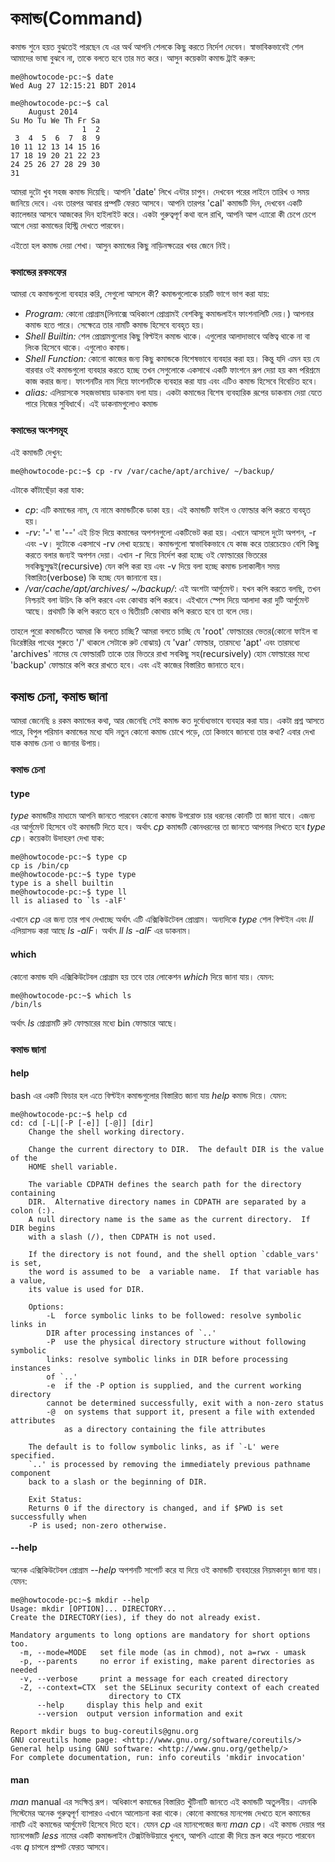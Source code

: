 # কমান্ড(Command) #

কমান্ড শুনে হয়ত বুঝতেই পারছেন যে এর অর্থ আপনি শেলকে কিছু করতে নির্দেশ দেবেন। স্বাভাবিকভাবেই শেল আমাদের ভাষা বুঝবে না, তাকে বলতে হবে তার মত করে। আসুন কয়েকটা কমান্ড ট্রাই করুন:

```
me@howtocode-pc:~$ date
Wed Aug 27 12:15:21 BDT 2014
```

```
me@howtocode-pc:~$ cal
    August 2014       
Su Mo Tu We Th Fr Sa  
                1  2  
 3  4  5  6  7  8  9  
10 11 12 13 14 15 16  
17 18 19 20 21 22 23  
24 25 26 27 28 29 30  
31                    

```

আমরা দুটো খুব সহজ কমান্ড দিয়েছি। আপনি 'date' লিখে এন্টার চাপুন। দেখবেন পরের লাইনে তারিখ ও সময় জানিয়ে দেবে। এবং তারপর আবার প্রম্পটি ফেরত আসবে। আপনি তারপর 'cal' কমান্ডটি দিন, দেখবেন একটি ক্যালেন্ডার আসবে আজকের দিন হাইলাইট করে। একটা গুরুত্বপূর্ণ কথা বলে রাখি, আপনি আপ এ্যারো কী চেপে চেপে আগে দেয়া কমান্ডের হিস্ট্রি দেখতে পারবেন।

এইতো হল কমান্ড দেয়া শেখা। আসুন কমান্ডের কিছু নাড়িনক্ষত্রের খবর জেনে নিই।

### কমান্ডের রকমফের ###
আমরা যে কমান্ডগুলো ব্যবহার করি, সেগুলো আসলে কী? কমান্ডগুলোকে চারটি ভাগে ভাগ করা যায়:

*  *Program:* কোনো প্রোগ্রাম(লিনাক্সে অধিকাংশ প্রোগ্রামই বেশকিছু কমান্ডলাইন ফাংশনালিটি দেয়।) আপনার কমান্ড হতে পারে। সেক্ষেত্রে তার নামটি কমান্ড হিসেবে ব্যবহৃত হয়।
*  *Shell Builtin:* শেল প্রোগ্রামগুলোর কিছু বিল্টইন কমান্ড থাকে। এগুলোর আলাদাভাবে অস্তিত্ব থাকে না বা লিংক হিসেবে থাকে। এগুলোও কমান্ড।
*  *Shell Function:* কোনো কাজের জন্য কিছু কমান্ডকে বিশেষভাবে ব্যবহার করা হয়। কিন্তু যদি এমন হয় যে বারবার ওই কমান্ডগুলো ব্যবহার করতে হচ্ছে তখন সেগুলোকে একসাথে একটি ফাংশনে রূপ দেয়া হয় কম পরিশ্রমে কাজ করার জন্য। ফাংশনটির নাম দিয়ে ফাংশনটিকে ব্যবহার করা যায় এবং এটিও কমান্ড হিসেবে বিবেচিত হবে।
*  *alias:* এলিয়াসকে সহজভাষায় ডাকনাম বলা যায়। একটা কমান্ডের বিশেষ ব্যবহারিক রূপের ডাকনাম দেয়া যেতে পারে নিজের সুবিধার্থে। এই ডাকনামগুলোও কমান্ড

### কমান্ডের অংশসমূহ ###
 এই কমান্ডটি দেখুন:

```
me@howtocode-pc:~$ cp -rv /var/cache/apt/archive/ ~/backup/
```

এটাকে কাঁটাছেঁড়া করা যাক:
*  *cp*: এটি কমান্ডের নাম, যে নামে কমান্ডটিকে ডাকা হয়। এই কমান্ডটি ফাইল ও ফোল্ডার কপি করতে ব্যবহৃত হয়।
*  *-rv*: '-' বা '--' এই চিহ্ন দিয়ে কমান্ডের অপশনগুলো একটিভেট করা হয়। এখানে আসলে দুটো অপশন, -r এবং -v। দুটোকে একসাথে -rv লেখা হয়েছে। কমান্ডগুলো স্বাভাবিকভাবে যে কাজ করে তারচেয়েও বেশি কিছু করতে বলার জন্যই অপশন দেয়া। এখান -r দিয়ে নির্দেশ করা হচ্ছে ওই ফোল্ডারের ভিতরের সবকিছুসুদ্ধই(recursive) যেন কপি করা হয় এবং -v দিয়ে বলা হচ্ছে কমান্ড চলাকালীন সময় বিস্তারিত(verbose) কি হচ্ছে যেন জানানো হয়।
*  */var/cache/apt/archives/ ~/backup/*: এই অংশটা আর্গুমেন্ট। যখন কপি করতে বলছি, তখন নিশ্চয়ই বলা উচিৎ কি কপি করবে এবং কোথায় কপি করবে। এইখানে স্পেস দিয়ে আলাদা করা দুটি আর্গুমেন্ট আছে। প্রথমটি কি কপি করতে হবে ও দ্বিতীয়টি কোথায় কপি করতে হবে তা বলে দেয়।

তাহলে পুরো কমান্ডটিতে আমরা কি বলতে চাচ্ছি? আমরা বলতে চাচ্ছি যে 'root' ফোল্ডারের ভেতর(কোনো ফাইল বা ডিরেক্টরির পাথের শুরুতে '/' থাকলে সেটাকে রুট বোঝায়) যে 'var' ফোল্ডার, তারমধ্যে 'apt' এবং তারমধ্যে 'archives' নামের যে ফোল্ডারটি তাকে তার ভিতরে রাখা সবকিছু সহ(recursively) হোম ফোল্ডারের মধ্যে 'backup' ফোল্ডারে কপি করে রাখতে হবে। এবং এই কাজের বিস্তারিত জানাতে হবে।

## কমান্ড চেনা, কমান্ড জানা ##

আমরা জেনেছি ৪ রকম কমান্ডের কথা, আর জেনেছি সেই কমান্ড কত দুর্বোধ্যভাবে ব্যবহার করা যায়। একটা প্রশ্ন আসতে পারে, বিপুল পরিমান কমান্ডের মধ্যে যদি নতুন কোনো কমান্ড চোখে পড়ে, তো কিভাবে জানবো তার কথা? এবার দেখা যাক কমান্ড চেনা ও জানার উপায়।

### কমান্ড চেনা ###

#### type ####

*type* কমান্ডটির মাধ্যমে আপনি জানতে পারবেন কোনো কমান্ড উপরোক্ত চার ধরনের কোনটি তা জানা যাবে। এজন্য এর আর্গুমেন্ট হিসেবে ওই কমান্ডটি দিতে হবে। অর্থাৎ *cp* কমান্ডটি কোনধরনের তা জানতে আপনার লিখতে হবে *type cp*। কয়েকটা উদাহরণ দেখা যাক:

```
me@howtocode-pc:~$ type cp
cp is /bin/cp
me@howtocode-pc:~$ type type
type is a shell builtin
me@howtocode-pc:~$ type ll
ll is aliased to `ls -alF'
```
এখানে *cp* এর জন্য তার পাথ দেখাচ্ছে অর্থাৎ এটি এক্সিকিউটেবল প্রোগ্রাম। অন্যদিকে *type* শেল বিল্টইন এবং *ll* এলিয়াসড করা আছে *ls -alF*। অর্থাৎ *ll* *ls -alF* এর ডাকনাম।

#### which ####

কোনো কমান্ড যদি এক্সিকিউটেবল প্রোগ্রাম হয় তবে তার লোকেশন *which* দিয়ে জানা যায়। যেমন:

```
me@howtocode-pc:~$ which ls
/bin/ls
```
অর্থাৎ *ls* প্রোগ্রামটি রুট ফোল্ডারের মধ্যে bin ফোল্ডারে আছে।

### কমান্ড জানা ###

#### help ####

bash এর একটি ফিচার হল এতে বিল্টইন কমান্ডগুলোর বিস্তারিত জানা যায় *help* কমান্ড দিয়ে। যেমন:

```
me@howtocode-pc:~$ help cd
cd: cd [-L|[-P [-e]] [-@]] [dir]
    Change the shell working directory.
    
    Change the current directory to DIR.  The default DIR is the value of the
    HOME shell variable.
    
    The variable CDPATH defines the search path for the directory containing
    DIR.  Alternative directory names in CDPATH are separated by a colon (:).
    A null directory name is the same as the current directory.  If DIR begins
    with a slash (/), then CDPATH is not used.
    
    If the directory is not found, and the shell option `cdable_vars' is set,
    the word is assumed to be  a variable name.  If that variable has a value,
    its value is used for DIR.
    
    Options:
        -L	force symbolic links to be followed: resolve symbolic links in
    	DIR after processing instances of `..'
        -P	use the physical directory structure without following symbolic
    	links: resolve symbolic links in DIR before processing instances
    	of `..'
        -e	if the -P option is supplied, and the current working directory
    	cannot be determined successfully, exit with a non-zero status
        -@  on systems that support it, present a file with extended attributes
            as a directory containing the file attributes
    
    The default is to follow symbolic links, as if `-L' were specified.
    `..' is processed by removing the immediately previous pathname component
    back to a slash or the beginning of DIR.
    
    Exit Status:
    Returns 0 if the directory is changed, and if $PWD is set successfully when
    -P is used; non-zero otherwise.
```

#### --help ####

অনেক এক্সিকিউটেবল প্রোগ্রাম *--help* অপশনটি সাপোর্ট করে যা দিয়ে ওই কমান্ডটি ব্যবহারের নিয়মকানুন জানা যায়। যেমন:

```
me@howtocode-pc:~$ mkdir --help
Usage: mkdir [OPTION]... DIRECTORY...
Create the DIRECTORY(ies), if they do not already exist.

Mandatory arguments to long options are mandatory for short options too.
  -m, --mode=MODE   set file mode (as in chmod), not a=rwx - umask
  -p, --parents     no error if existing, make parent directories as needed
  -v, --verbose     print a message for each created directory
  -Z, --context=CTX  set the SELinux security context of each created
                      directory to CTX
      --help     display this help and exit
      --version  output version information and exit

Report mkdir bugs to bug-coreutils@gnu.org
GNU coreutils home page: <http://www.gnu.org/software/coreutils/>
General help using GNU software: <http://www.gnu.org/gethelp/>
For complete documentation, run: info coreutils 'mkdir invocation'
```

#### man ####

*man* manual এর সংক্ষিপ্ত রূপ। অধিকাংশ কমান্ডের বিস্তারিত খুঁটিনাটি জানতে এই কমান্ডটি অতুলনীয়। এমনকি সিস্টেমের অনেক গুরুত্বপূর্ণ ব্যাপারও এখানে আলোচনা করা থাকে। কোনো কমান্ডের ম্যনপেজ দেখতে হলে কমান্ডের নামটি এই কমান্ডের আর্গুমেন্ট হিসেবে দিতে হবে। যেমন *cp* এর ম্যানপেজের জন্য *man cp*। এই কমান্ড দেয়ার পর ম্যানপেজটি *less* নামের একটি কমান্ডলাইন টেক্সটভিউয়ারে খুলবে, আপনি এ্যারো কী দিয়ে স্ক্রল করে পড়তে পারবেন এবং *q* চাপলে প্রম্পট ফেরত আসবে।
